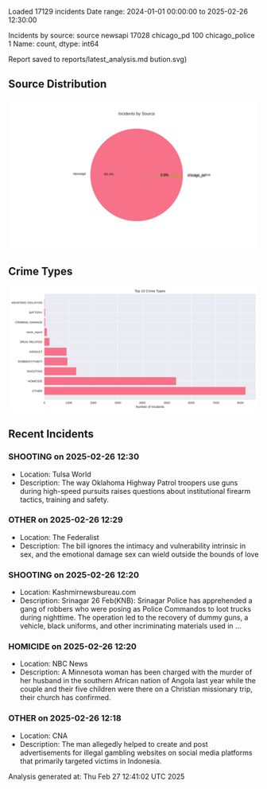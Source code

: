 
Loaded 17129 incidents
Date range: 2024-01-01 00:00:00 to 2025-02-26 12:30:00

Incidents by source:
source
newsapi           17028
chicago_pd          100
chicago_police        1
Name: count, dtype: int64

Report saved to reports/latest_analysis.md
bution.svg)

## Source Distribution
![Source Distribution](images/source_distribution.svg)

## Crime Types
![Crime Types](images/crime_types.svg)

## Recent Incidents

### SHOOTING on 2025-02-26 12:30
- Location: Tulsa World
- Description: The way Oklahoma Highway Patrol troopers use guns during high-speed pursuits raises questions about institutional firearm tactics, training and safety.


### OTHER on 2025-02-26 12:29
- Location: The Federalist
- Description: The bill ignores the intimacy and vulnerability intrinsic in sex, and the emotional damage sex can wield outside the bounds of love


### SHOOTING on 2025-02-26 12:20
- Location: Kashmirnewsbureau.com
- Description: Srinagar 26 Feb(KNB): Srinagar Police has apprehended a gang of robbers who were posing as Police Commandos to loot trucks during nighttime. The operation led to the recovery of dummy guns, a vehicle, black uniforms, and other incriminating materials used in …


### HOMICIDE on 2025-02-26 12:20
- Location: NBC News
- Description: A Minnesota woman has been charged with the murder of her husband in the southern African nation of Angola last year while the couple and their five children were there on a Christian missionary trip, their church has confirmed.


### OTHER on 2025-02-26 12:18
- Location: CNA
- Description: The man allegedly helped to create and post advertisements for illegal gambling websites on social media platforms that primarily targeted victims in Indonesia.

Analysis generated at: Thu Feb 27 12:41:02 UTC 2025
